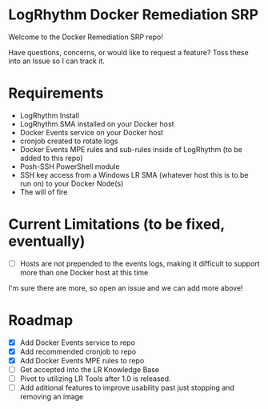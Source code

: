 # LogRhythm Docker Remediation SRP

Welcome to the Docker Remediation SRP repo!

Have questions, concerns, or would like to request a feature? Toss these into an Issue so I can track it.

# Requirements

- LogRhythm Install
- LogRhythm SMA installed on your Docker host
- Docker Events service on your Docker host
- cronjob created to rotate logs
- Docker Events MPE rules and sub-rules inside of LogRhythm (to be added to this repo)
- Posh-SSH PowerShell module
- SSH key access from a Windows LR SMA (whatever host this is to be run on) to your Docker Node(s)
- The will of fire

# Current Limitations (to be fixed, eventually)

- [ ] Hosts are not prepended to the events logs, making it difficult to support more than one Docker host at this time

I'm sure there are more, so open an issue and we can add more above!

# Roadmap

- [x] Add Docker Events service to repo
- [x] Add recommended cronjob to repo
- [x] Add Docker Events MPE rules to repo
- [ ] Get accepted into the LR Knowledge Base
- [ ] Pivot to utilizing LR Tools after 1.0 is released.
- [ ] Add aditional features to improve usability past just stopping and removing an image